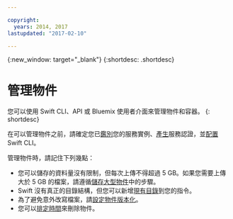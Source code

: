 ```yaml
---

copyright:
  years: 2014, 2017
lastupdated: "2017-02-10"

---
```

{:new_window: target="_blank"}
{:shortdesc: .shortdesc}

# 管理物件

您可以使用 Swift CLI、API 或 Bluemix 使用者介面來管理物件和容器。
{: shortdesc}

在可以管理物件之前，請確定您已[鑑別](/docs/services/ObjectStorage/os_authenticate.html)您的服務實例、[產生](/docs/services/ObjectStorage/os_credentials.html)服務認證，並[配置](/docs/services/ObjectStorage/os_configuring.html) Swift CLI。

管理物件時，請記住下列幾點：
  * 您可以儲存的資料量沒有限制，但每次上傳不得超過 5 GB。如果您需要上傳大於 5 GB 的檔案，請遵循[儲存大型物件](/docs/services/ObjectStorage/os_large_files.html)中的步驟。
  * Swift 沒有真正的目錄結構，但您可以新增[現有目錄](/docs/services/ObjectStorage/os_directories.html)到您的指令。
  * 為了避免意外改寫檔案，請[設定物件版本化](/docs/services/ObjectStorage/os_versioning.html)。
  * 您可以[排定時間](/docs/services/ObjectStorage/os_deletion.html)來刪除物件。
